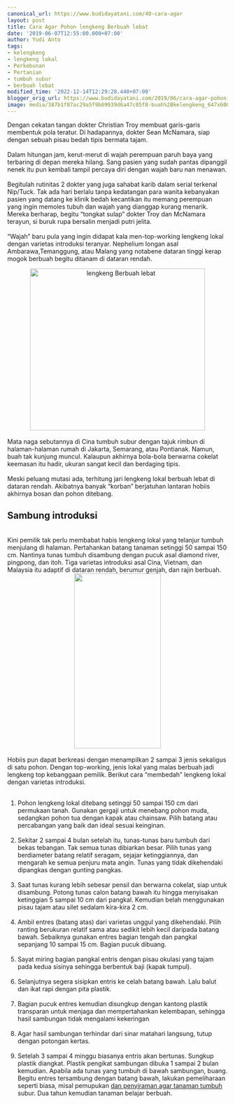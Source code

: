 ```yaml
---
canonical_url: https://www.budidayatani.com/40-cara-agar
layout: post
title: Cara Agar Pohon lengkeng Berbuah lebat
date: '2019-06-07T12:55:00.000+07:00'
author: Yudi Anto
tags:
- kelengkeng
- lengkeng lokal
- Perkebunan
- Pertanian
- tumbuh subur
- berbuah lebat
modified_time: '2022-12-14T12:29:28.440+07:00'
blogger_orig_url: https://www.budidayatani.com/2019/06/cara-agar-pohon-lengkeng-berbuah-lebat.html
image: media/387b1f87ac29a5f9b69939d6a47c05f8-buah%2Bkelengkeng_647x600.jpg
---
```

Dengan cekatan tangan dokter Christian Troy membuat garis-garis membentuk pola teratur. Di hadapannya, dokter Sean McNamara, siap dengan sebuah pisau bedah tipis bermata tajam.<br/><br/>Dalam hitungan jam, kerut-merut di wajah perempuan paruh baya yang terbaring di depan mereka hilang. Sang pasien yang sudah pantas dipanggil nenek itu pun kembali tampil percaya diri dengan wajah baru nan menawan.<br/><br/>Begitulah rutinitas 2 dokter yang juga sahabat karib dalam serial terkenal Nip/Tuck. Tak ada hari berlalu tanpa kedatangan para wanita kebanyakan pasien yang datang ke klinik bedah kecantikan itu memang perempuan yang ingin memoles tubuh dan wajah yang dianggap kurang menarik. Mereka berharap, begitu “tongkat sulap” dokter Troy dan McNamara terayun, si buruk rupa bersalin menjadi putri jelita.<br/><br/>“Wajah” baru pula yang ingin didapat kala men-top-working lengkeng lokal dengan varietas introduksi teranyar. Nephelium longan asal Ambarawa,Temanggung, atau Malang yang notabene dataran tinggi kerap mogok berbuah begitu ditanam di dataran rendah.<br/><div style="clear: both; text-align: center;"><a style="margin-left: 1em; margin-right: 1em;" href="https://i1.wp.com/1.bp.blogspot.com/-OhkAOHbglI8/XPn6854HxFI/AAAAAAAABp4/FNICeA4LAGYKnlpbhrNG39uC-XckZ8OhACLcBGAs/s1600/buah%2Bkelengkeng_647x600.jpg?ssl=1"><img title="" src="https://i0.wp.com/1.bp.blogspot.com/-OhkAOHbglI8/XPn6854HxFI/AAAAAAAABp4/FNICeA4LAGYKnlpbhrNG39uC-XckZ8OhACLcBGAs/s400/buah%2Bkelengkeng_647x600.jpg?resize=400%2C370&amp;ssl=1" alt="lengkeng Berbuah lebat" width="400" height="370" border="0" data-original-height="600" data-original-width="647" data-recalc-dims="1" /></a></div><br/>Mata naga sebutannya di Cina tumbuh subur dengan tajuk rimbun di halaman-halaman rumah di Jakarta, Semarang, atau Pontianak. Namun, buah tak kunjung muncul. Kalaupun akhirnya bola-bola berwarna cokelat keemasan itu hadir, ukuran sangat kecil dan berdaging tipis.<br/><br/>Meski peluang mutasi ada, terhitung jari lengkeng lokal berbuah lebat di dataran rendah. Akibatnya banyak “korban” berjatuhan lantaran hobiis akhirnya bosan dan pohon ditebang.<br/><h2>Sambung introduksi</h2><br/>Kini pemilik tak perlu membabat habis lengkeng lokal yang telanjur tumbuh menjulang di halaman. Pertahankan batang tanaman setinggi 50 sampai 150 cm. Nantinya tunas tumbuh disambung dengan pucuk asal diamond river, pingpong, dan itoh. Tiga varietas introduksi asal Cina, Vietnam, dan Malaysia itu adaptif di dataran rendah, berumur genjah, dan rajin berbuah.<br/><div style="clear: both; text-align: center;"><a style="margin-left: 1em; margin-right: 1em;" href="https://i1.wp.com/1.bp.blogspot.com/-khQYOGuKWp4/XPn7Y8XxcwI/AAAAAAAABqA/mqi2sOCUtFQaF1ioKxuDAHQoMc8a5cnPgCLcBGAs/s1600/buah%2Bkelengkeng_299x600.jpg?ssl=1"><img src="https://i2.wp.com/1.bp.blogspot.com/-khQYOGuKWp4/XPn7Y8XxcwI/AAAAAAAABqA/mqi2sOCUtFQaF1ioKxuDAHQoMc8a5cnPgCLcBGAs/s400/buah%2Bkelengkeng_299x600.jpg?resize=198%2C400&amp;ssl=1" width="198" height="400" border="0" data-original-height="600" data-original-width="299" data-recalc-dims="1" /></a></div><br/>Hobiis pun dapat berkreasi dengan menampilkan 2 sampai 3 jenis sekaligus di satu pohon. Dengan top-working, jenis lokal yang malas berbuah jadi lengkeng top kebanggaan pemilik. Berikut cara “membedah” lengkeng lokal dengan varietas introduksi.<br/><ol><br/> 	<li>Pohon lengkeng lokal ditebang setinggi 50 sampai 150 cm dari permukaan tanah. Gunakan gergaji untuk menebang pohon muda, sedangkan pohon tua dengan kapak atau chainsaw. Pilih batang atau percabangan yang baik dan ideal sesuai keinginan.</li><br/> 	<li>Sekitar 2 sampai 4 bulan setelah itu, tunas-tunas baru tumbuh dari bekas tebangan. Tak semua tunas dibiarkan besar. Pilih tunas yang berdiameter batang relatif seragam, sejajar ketinggiannya, dan mengarah ke semua penjuru mata angin. Tunas yang tidak dikehendaki dipangkas dengan gunting pangkas.</li><br/> 	<li>Saat tunas kurang lebih sebesar pensil dan berwarna cokelat, siap untuk disambung. Potong tunas calon batang bawah itu hingga menyisakan ketinggian 5 sampai 10 cm dari pangkal. Kemudian belah menggunakan pisau tajam atau silet sedalam kira-kira 2 cm.</li><br/> 	<li>Ambil entres (batang atas) dari varietas unggul yang dikehendaki. Pilih ranting berukuran relatif sama atau sedikit lebih kecil daripada batang bawah. Sebaiknya gunakan entres bagian tengah dan pangkal sepanjang 10 sampai 15 cm. Bagian pucuk dibuang.</li><br/> 	<li>Sayat miring bagian pangkal entris dengan pisau okulasi yang tajam pada kedua sisinya sehingga berbentuk baji (kapak tumpul).</li><br/> 	<li>Selanjutnya segera sisipkan entris ke celah batang bawah. Lalu balut dan ikat rapi dengan pita plastik.</li><br/> 	<li>Bagian pucuk entres kemudian disungkup dengan kantong plastik transparan untuk menjaga dan mempertahankan kelembapan, sehingga hasil sambungan tidak mengalami kekeringan</li><br/> 	<li>Agar hasil sambungan terhindar dari sinar matahari langsung, tutup dengan potongan kertas.</li><br/> 	<li>Setelah 3 sampai 4 minggu biasanya entris akan bertunas. Sungkup plastik diangkat. Plastik pengikat sambungan dibuka 1 sampai 2 bulan kemudian. Apabila ada tunas yang tumbuh di bawah sambungan, buang. Begitu entres tersambung dengan batang bawah, lakukan pemeliharaan seperti biasa, misal pemupukan <a style="width: auto !important;" href="https://www.budidayatani.com/cara-agar-mangga-tabulampot-berbuah.html" data-wpil-post-to-="data-wpil-post-to-">dan penyiraman agar tanaman tumbuh</a> subur. Dua tahun kemudian tanaman belajar berbuah.</li><br/></ol>